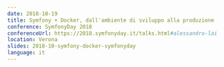 ```yaml
---
date: 2018-10-19
title: Symfony + Docker, dall'ambiente di sviluppo alla produzione
conference: SymfonyDay 2018
conferenceUrl: https://2018.symfonyday.it/talks.html#alessandro-lai
location: Verona
slides: 2018-10-symfony-docker-symfonyday
language: it
---
```

